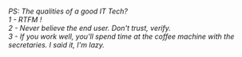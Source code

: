 <h6>
PS:
The qualities of a good IT Tech?<br>
1 - RTFM !<br>
2 - Never believe the end user. Don't trust, verify.<br>
3 - If you work well, you'll spend time at the coffee machine with the secretaries. I said it, I'm lazy.
</h6>
